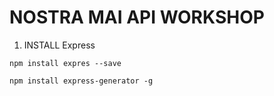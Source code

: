 # NOSTRA MAI API WORKSHOP

1. INSTALL Express

`npm install expres --save`

`npm install express-generator -g`
